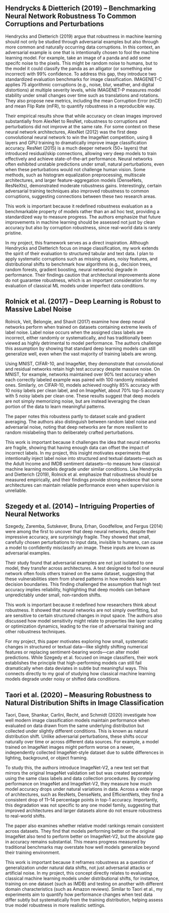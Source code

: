 ## Hendrycks & Dietterich (2019) – Benchmarking Neural Network Robustness To Common Corruptions and Perturbations

Hendrycks and Dietterich (2019) argue that robustness in machine learning should not only be studied through adversarial examples but also through more common and naturally occurring data corruptions. In this context, an adversarial example is one that is intentionally chosen to fool the machine learning model. For example, take an image of a panda and add some specifc noise to the pixels. This might be random noise to humans, but to the model it could classify the panda as an alligator (or something else incorrect) with 99% confidence. To address this gap, they introduce two standardized evaluation benchmarks for image classification. IMAGENET-C applies 75 algorithmic corruptions (e.g., noise, blur, weather, and digital distortions) at multiple severity levels, while IMAGENET-P measures model stability under small changes over time such as translations and rotations. They also propose new metrics, including the mean Corruption Error (mCE) and mean Flip Rate (mFR), to quantify robustness in a reproducible way.

Their empirical results show that while accuracy on clean images improved substantially from AlexNet to ResNet, robustness to corruptions and perturbations did not improve at the same rate. For some context on these neural network architectures, AlexNet (2012) was the first deep convolutional neural network to win the ImageNet competition, using 8 layers and GPU training to dramatically improve image classification accuracy. ResNet (2015) is a much deeper network (50+ layers) that introduced residual/skip connections, allowing very deep models to train effectively and achieve state-of-the-art performance. Neural networks often exhibited unstable predictions under small, natural perturbations, even when these perturbations would not challenge human vision. Some methods, such as histogram equalization preprocessing, multiscale architectures, and larger feature-aggregation models (DenseNets, ResNeXts), demonstrated moderate robustness gains. Interestingly, certain adversarial training techniques also improved robustness to common corruptions, suggesting connections between these two research areas.

This work is important because it redefined robustness evaluation as a benchmarkable property of models rather than an ad hoc test, providing a standardized way to measure progress. The authors emphasize that future improvements in machine learning should be assessed not just by clean accuracy but also by corruption robustness, since real-world data is rarely pristine.  

In my project, this framework serves as a direct inspiration. Although Hendrycks and Dietterich focus on image classification, my work extends the spirit of their evaluation to structured tabular and text data. I plan to apply systematic corruptions such as missing values, noisy features, and distributional shifts to benchmark how algorithms (e.g., decision trees, random forests, gradient boosting, neural networks) degrade in performance. Their findings caution that architectural improvements alone do not guarantee robustness, which is an important consideration for my evaluation of classical ML models under imperfect data conditions.


## Rolnick et al. (2017) – Deep Learning is Robust to Massive Label Noise

Rolnick, Veit, Belongie, and Shavit (2017) examine how deep neural networks perform when trained on datasets containing extreme levels of label noise. Label noise occurs when the assigned class labels are incorrect, either randomly or systematically, and has traditionally been viewed as highly detrimental to model performance. The authors challenge this assumption by showing that standard deep learning models can still generalize well, even when the vast majority of training labels are wrong.

Using MNIST, CIFAR-10, and ImageNet, they demonstrate that convolutional and residual networks retain high test accuracy despite massive noise. On MNIST, for example, networks maintained over 90% test accuracy when each correctly labeled example was paired with 100 randomly mislabeled ones. Similarly, on CIFAR-10, models achieved roughly 85% accuracy with 10 noisy labels per clean label, and on ImageNet, about 70% top-5 accuracy with 5 noisy labels per clean one. These results suggest that deep models are not simply memorizing noise, but are instead leveraging the clean portion of the data to learn meaningful patterns.

The paper notes this robustess partly to dataset scale and gradient averaging. The authors also distinguish between random label noise and adversarial noise, noting that deep networks are far more resilient to random mislabeling than to deliberately crafted perturbations.

This work is important because it challenges the idea that neural networks are fragile, showing that having enough data can offset the impact of incorrect labels. In my project, this insight motivates experiments that intentionally inject label noise into structured and textual datasets—such as the Adult Income and IMDB sentiment datasets—to measure how classical machine learning models degrade under similar conditions. Like Hendrycks and Dietterich (2019), Rolnick et al. emphasize that robustness should be measured empirically, and their findings provide strong evidence that some architectures can maintain reliable performance even when supervision is unreliable.


## Szegedy et al. (2014) – Intriguing Properties of Neural Networks
Szegedy, Zaremba, Sutskever, Bruna, Erhan, Goodfellow, and Fergus (2014) were among the first to uncover that deep neural networks, despite their impressive accuracy, are surprisingly fragile. They showed that small, carefully chosen perturbations to input data, invisible to humans, can cause a model to confidently misclassify an image. These inputs are known as adversarial examples.

Their study found that adversarial examples are not just isolated to one model, they transfer across architectures. A test designed to fool one neural network often fools others trained on the same dataset, suggesting that these vulnerabilities stem from shared patterns in how models learn decision boundaries. This finding challenged the assumption that high test accuracy implies reliability, highlighting that deep models can behave unpredictably under small, non-random shifts.

This work is important because it redefined how researchers think about robustness. It showed that neural networks are not simply overfitting, but are sensitive to certain structured changes in input space. The authors also discussed how model sensitivity might relate to properties like layer scaling or optimization dynamics, leading to the rise of adversarial training and other robustness techniques.

For my project, this paper motivates exploring how small, systematic changes in structured or textual data—like slightly shifting numerical features or replacing sentiment-bearing words—can alter model predictions. While Szegedy et al. focused on image classifiers, their work establishes the principle that high-performing models can still fail dramatically when data deviates in subtle but meaningful ways. This connects directly to my goal of studying how classical machine learning models degrade under noisy or shifted data conditions.


##  Taori et al. (2020) – Measuring Robustness to Natural Distribution Shifts in Image Classification

Taori, Dave, Shankar, Carlini, Recht, and Schmidt (2020) investigate how well modern image classification models maintain performance when evaluated on data drawn from the same underlying distribution but collected under slightly different conditions. This is known as natural distribution shift. Unlike adversarial perturbations, these shifts occur naturally over time or across different data sources. For example, a model trained on ImageNet images might perform worse on a newer, independently collected ImageNet-style dataset due to subtle differences in lighting, background, or object framing.

To study this, the authors introduce ImageNet-V2, a new test set that mirrors the original ImageNet validation set but was created seperately using the same class labels and data collection procedures. By comparing performance on ImageNet and ImageNet-V2, they measure how much model accuracy drops under natural variations in data. Across a wide range of architectures, such as ResNets, DenseNets, and EfficientNets, they find a consistent drop of 11–14 percentage points in top-1 accuracy. Importantly, this degradation was not specific to any one model family, suggesting that improved architectures and larger datasets alone do not ensure robustness to real-world shifts.

The paper also examines whether relative model rankings remain consistent across datasets. They find that models performing better on the original ImageNet also tend to perform better on ImageNet-V2, but the absolute gap in accuracy remains substantial. This means progress measured by traditional benchmarks may overstate how well models generalize beyond their training environment.

This work is important because it reframes robustness as a question of generalization under natural data shifts, not just adversarial attacks or artificial noise. In my project, this concept directly relates to evaluating classical machine learning models under distributional shifts, for instance, training on one dataset (such as IMDB) and testing on another with different domain characteristics (such as Amazon reviews). Similar to Taori et al., my experiments aim to quantify how performance changes when test data differ subtly but systematically from the training distribution, helping assess true model robustness in more realistic settings.
